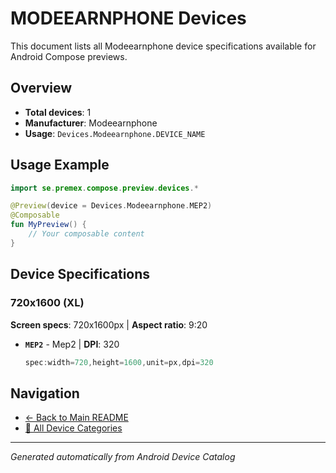 # MODEEARNPHONE Devices

This document lists all Modeearnphone device specifications available for Android Compose previews.

## Overview

- **Total devices**: 1
- **Manufacturer**: Modeearnphone
- **Usage**: `Devices.Modeearnphone.DEVICE_NAME`

## Usage Example

```kotlin
import se.premex.compose.preview.devices.*

@Preview(device = Devices.Modeearnphone.MEP2)
@Composable
fun MyPreview() {
    // Your composable content
}
```

## Device Specifications

### 720x1600 (XL)

**Screen specs**: 720x1600px | **Aspect ratio**: 9:20

- **`MEP2`** - Mep2 | **DPI**: 320
  ```kotlin
  spec:width=720,height=1600,unit=px,dpi=320
  ```

## Navigation

- [← Back to Main README](../../README.md)
- [📱 All Device Categories](../README.md)

---
*Generated automatically from Android Device Catalog*
